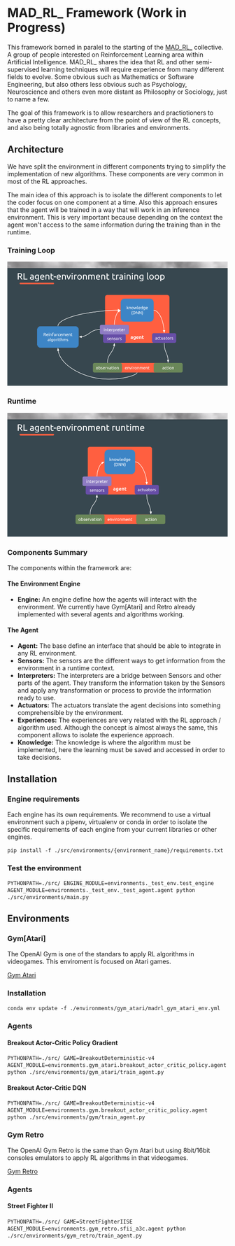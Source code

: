 MAD_RL_ Framework (Work in Progress)
===

This framework borned in paralel to the starting of the [MAD_RL_](https://www.meetup.com/MAD_RL/) collective. A group of people interested on Reinforcement Learning area within Artificial Intelligence. MAD_RL_ shares the idea that RL and other semi-supervised learning techniques will require experience from many different fields to evolve. Some obvious such as Mathematics or Software Engineering, but also others less obvious such as Psychology, Neuroscience and others even more distant as Philosophy or Sociology, just to name a few.

The goal of this framework is to allow researchers and practiotioners to have a pretty clear architecture from the point of view of the RL concepts, and also being totally agnostic from libraries and environments.

## Architecture

We have split the environment in different components trying to simplify the implementation of new algorithms. These components are very common in most of the RL approaches.

The main idea of this approach is to isolate the different components to let the coder focus on one component at a time. Also this approach ensures that the agent will be trained in a way that will work in an inference environment. This is very important because depending on the context the agent won't access to the same information during the training than in the runtime.

### Training Loop
![RL Agent Environment Training Loop](./images/mad_rl_scheme_training.png)

### Runtime
![RL Agent Environment Runtime](./images/mad_rl_scheme_runtime.png)


### Components Summary

The components within the framework are:

#### The Environment Engine
 * **Engine:** An engine define how the agents will interact with the environment. We currently have Gym[Atari] and Retro already implemented with several agents and algorithms working.

#### The Agent

 * **Agent:** The base define an interface that should be able to integrate in any RL environment.
 * **Sensors:** The sensors are the different ways to get information from the environment in a runtime context.
 * **Interpreters:** The interpreters are a bridge between Sensors and other parts of the agent. They transform the information taken by the Sensors and apply any transformation or process to provide the information ready to use.
 * **Actuators:** The actuators translate the agent decisions into something comprehensible by the environment.
 * **Experiences:** The experiences are very related with the RL approach / algorithm used. Although the concept is almost always the same, this component allows to isolate the experience approach.
 * **Knowledge:** The knowledge is where the algorithm must be implemented, here the learning must be saved and accessed in order to take decisions.

## Installation

### Engine requirements

Each engine has its own requirements. We recommend to use a virtual environment such a pipenv, virtualenv or conda in order to isolate the specific requirements of each engine from your current libraries or other engines.

```
pip install -f ./src/environments/{environment_name}/requirements.txt
```

### Test the environment

```
PYTHONPATH=./src/ ENGINE_MODULE=environments._test_env.test_engine AGENT_MODULE=environments._test_env._test_agent.agent python ./src/environments/main.py
```

## Environments

### Gym[Atari]

The OpenAI Gym is one of the standars to apply RL algorithms in videogames. This enviroment is focused on Atari games.

[Gym Atari](./src/environments/gym_atari/README.md)

### Installation

```
conda env update -f ./environments/gym_atari/madrl_gym_atari_env.yml
```

### Agents

#### Breakout Actor-Critic Policy Gradient

```
PYTHONPATH=./src/ GAME=BreakoutDeterministic-v4 AGENT_MODULE=environments.gym_atari.breakout_actor_critic_policy.agent python ./src/environments/gym_atari/train_agent.py
```

#### Breakout Actor-Critic DQN

```
PYTHONPATH=./src/ GAME=BreakoutDeterministic-v4 AGENT_MODULE=environments.gym.breakout_actor_critic_policy.agent python ./src/environments/gym/train_agent.py
```

### Gym Retro

The OpenAI Gym Retro is the same than Gym Atari but using 8bit/16bit consoles emulators to apply RL algorithms in that videogames.

[Gym Retro](./src/environments/gym_retro/README.md)

### Agents

#### Street Fighter II

```
PYTHONPATH=./src/ GAME=StreetFighterIISE AGENT_MODULE=environments.gym_retro.sfii_a3c.agent python ./src/environments/gym_retro/train_agent.py
```

